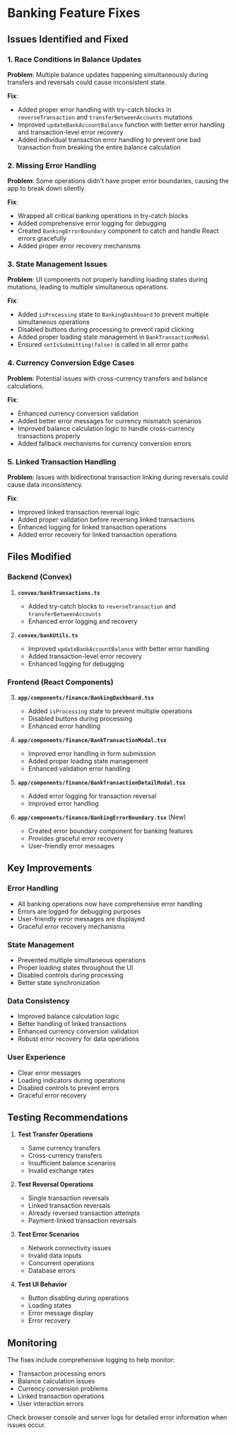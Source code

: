 # Banking Feature Fixes

## Issues Identified and Fixed

### 1. **Race Conditions in Balance Updates**
**Problem**: Multiple balance updates happening simultaneously during transfers and reversals could cause inconsistent state.

**Fix**: 
- Added proper error handling with try-catch blocks in `reverseTransaction` and `transferBetweenAccounts` mutations
- Improved `updateBankAccountBalance` function with better error handling and transaction-level error recovery
- Added individual transaction error handling to prevent one bad transaction from breaking the entire balance calculation

### 2. **Missing Error Handling**
**Problem**: Some operations didn't have proper error boundaries, causing the app to break down silently.

**Fix**:
- Wrapped all critical banking operations in try-catch blocks
- Added comprehensive error logging for debugging
- Created `BankingErrorBoundary` component to catch and handle React errors gracefully
- Added proper error recovery mechanisms

### 3. **State Management Issues**
**Problem**: UI components not properly handling loading states during mutations, leading to multiple simultaneous operations.

**Fix**:
- Added `isProcessing` state to `BankingDashboard` to prevent multiple simultaneous operations
- Disabled buttons during processing to prevent rapid clicking
- Added proper loading state management in `BankTransactionModal`
- Ensured `setIsSubmitting(false)` is called in all error paths

### 4. **Currency Conversion Edge Cases**
**Problem**: Potential issues with cross-currency transfers and balance calculations.

**Fix**:
- Enhanced currency conversion validation
- Added better error messages for currency mismatch scenarios
- Improved balance calculation logic to handle cross-currency transactions properly
- Added fallback mechanisms for currency conversion errors

### 5. **Linked Transaction Handling**
**Problem**: Issues with bidirectional transaction linking during reversals could cause data inconsistency.

**Fix**:
- Improved linked transaction reversal logic
- Added proper validation before reversing linked transactions
- Enhanced logging for linked transaction operations
- Added error recovery for linked transaction operations

## Files Modified

### Backend (Convex)
1. **`convex/bankTransactions.ts`**
   - Added try-catch blocks to `reverseTransaction` and `transferBetweenAccounts`
   - Enhanced error logging and recovery

2. **`convex/bankUtils.ts`**
   - Improved `updateBankAccountBalance` with better error handling
   - Added transaction-level error recovery
   - Enhanced logging for debugging

### Frontend (React Components)
3. **`app/components/finance/BankingDashboard.tsx`**
   - Added `isProcessing` state to prevent multiple operations
   - Disabled buttons during processing
   - Enhanced error handling

4. **`app/components/finance/BankTransactionModal.tsx`**
   - Improved error handling in form submission
   - Added proper loading state management
   - Enhanced validation error handling

5. **`app/components/finance/BankTransactionDetailModal.tsx`**
   - Added error logging for transaction reversal
   - Improved error handling

6. **`app/components/finance/BankingErrorBoundary.tsx`** (New)
   - Created error boundary component for banking features
   - Provides graceful error recovery
   - User-friendly error messages

## Key Improvements

### Error Handling
- All banking operations now have comprehensive error handling
- Errors are logged for debugging purposes
- User-friendly error messages are displayed
- Graceful error recovery mechanisms

### State Management
- Prevented multiple simultaneous operations
- Proper loading states throughout the UI
- Disabled controls during processing
- Better state synchronization

### Data Consistency
- Improved balance calculation logic
- Better handling of linked transactions
- Enhanced currency conversion validation
- Robust error recovery for data operations

### User Experience
- Clear error messages
- Loading indicators during operations
- Disabled controls to prevent errors
- Graceful error recovery

## Testing Recommendations

1. **Test Transfer Operations**
   - Same currency transfers
   - Cross-currency transfers
   - Insufficient balance scenarios
   - Invalid exchange rates

2. **Test Reversal Operations**
   - Single transaction reversals
   - Linked transaction reversals
   - Already reversed transaction attempts
   - Payment-linked transaction reversals

3. **Test Error Scenarios**
   - Network connectivity issues
   - Invalid data inputs
   - Concurrent operations
   - Database errors

4. **Test UI Behavior**
   - Button disabling during operations
   - Loading states
   - Error message display
   - Error recovery

## Monitoring

The fixes include comprehensive logging to help monitor:
- Transaction processing errors
- Balance calculation issues
- Currency conversion problems
- Linked transaction operations
- User interaction errors

Check browser console and server logs for detailed error information when issues occur.
